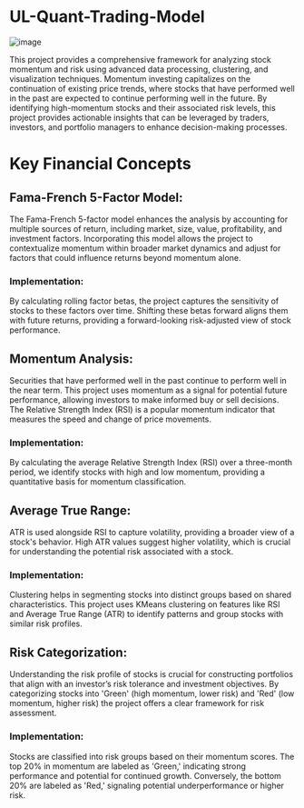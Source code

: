 # UL-Quant-Trading-Model

![image](https://github.com/user-attachments/assets/bae92b22-e8e8-4304-bf5c-99f6f0fa7682)

This project provides a comprehensive framework for analyzing stock momentum and risk using advanced data processing, clustering, and visualization techniques.  Momentum investing capitalizes on the continuation of existing price trends, where stocks that have performed well in the past are expected to continue performing well in the future. By identifying high-momentum stocks and their associated risk levels, this project provides actionable insights that can be leveraged by traders, investors, and portfolio managers to enhance decision-making processes.

# Key Financial Concepts

## Fama-French 5-Factor Model:

The Fama-French 5-factor model enhances the analysis by accounting for multiple sources of return, including market, size, value, profitability, and investment factors. Incorporating this model allows the project to contextualize momentum within broader market dynamics and adjust for factors that could influence returns beyond momentum alone.

### Implementation: 
By calculating rolling factor betas, the project captures the sensitivity of stocks to these factors over time. Shifting these betas forward aligns them with future returns, providing a forward-looking risk-adjusted view of stock performance.

## Momentum Analysis:

Securities that have performed well in the past continue to perform well in the near term. This project uses momentum as a signal for potential future performance, allowing investors to make informed buy or sell decisions. The Relative Strength Index (RSI) is a popular momentum indicator that measures the speed and change of price movements.

### Implementation: 
By calculating the average Relative Strength Index (RSI) over a three-month period, we identify stocks with high and low momentum, providing a quantitative basis for momentum classification.

## Average True Range:

ATR is used alongside RSI to capture volatility, providing a broader view of a stock's behavior. High ATR values suggest higher volatility, which is crucial for understanding the potential risk associated with a stock.

### Implementation: 
Clustering helps in segmenting stocks into distinct groups based on shared characteristics. This project uses KMeans clustering on features like RSI and Average True Range (ATR) to identify patterns and group stocks with similar risk profiles.

## Risk Categorization:

Understanding the risk profile of stocks is crucial for constructing portfolios that align with an investor’s risk tolerance and investment objectives. By categorizing stocks into 'Green' (high momentum, lower risk) and 'Red' (low momentum, higher risk) the project offers a clear framework for risk assessment.

### Implementation: 
Stocks are classified into risk groups based on their momentum scores. The top 20% in momentum are labeled as 'Green,' indicating strong performance and potential for continued growth. Conversely, the bottom 20% are labeled as 'Red,' signaling potential underperformance or higher risk.

